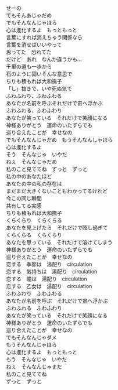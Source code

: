 せーの   
でもそんあじゃだめ    
でもそんなんじゃほら   
心は進化するよ　もっともっと   
言葉にすれば消えちゃう関係なら   
言葉を消せばいいやって   
思ってた　恐れてた   
だけど　あれ　なんか違うかも...   
千里の道も一歩から   
石のように固いそんな意思で   
ちりも積もれば大和撫子   
「し」抜きで、いや死ぬ気で   
ふわふわり、ふわふわる   
あなたが名前を呼ぶそれだけで宙へ浮かぶ   
ふわふわる、ふわふわり   
あなたが笑っている　それだけで笑顔になる   
神様ありがとう　運命のいたずらでも   
巡り合えたことが　幸せなの   
でもそんなんじゃだめ　もうそんなんしゃほら   
心は進化するよ   
そう　そんなじゃ　いやだ   
ねぇ　そんなじゃだめ   
私のこと見ててね　ずっと　ずっと   
私の中のあなたほど   
あなたの中の私の存在は   
まだまだ大きくないこともわかってるけれど   
今この同じ瞬間   
共有してる実感   
ちりも積もれば大和撫子   
くらくらり　くらくらる   
あなたを見上げたら　それだけで眩し過ぎて   
くらくらる　くらくらり   
あなたを思っている　それだけで溶けてしまう   
神様ありがとう　運命のいたずらでも   
巡り合えたことが　幸せなの   
恋する　季節は　湯配り　circulation   
恋する　気持ちは　湯配り　circulation   
恋する　瞳は　湯配り　circulation   
恋する　乙女は　湯配り　circulation   
ふわふわり　ふわふわる   
あなたが名前を呼ぶ　それだけで宙へ浮かぶ   
ふわふわる　ふわふわり   
あなたが笑っている　それだけで笑顔になる   
神様ありがとう　運命のいたずらでも   
巡り合えたことが　幸せなの   
でもそんなんじゃダメ   
もうそんなんじゃほら   
心は進化するよ　もっともっと   
もう　そんなじゃ　いやだ   
ねぇ　そんなんじゃまだ   
私のこと見ててね   
ずっと　ずっと   

